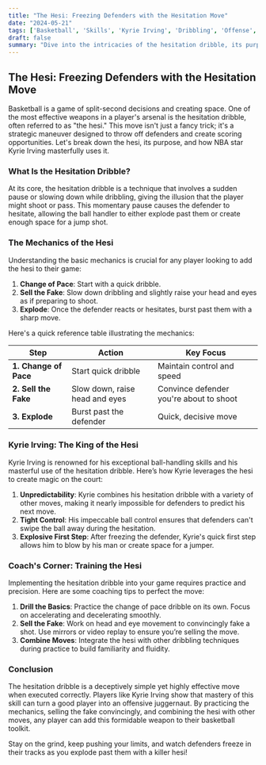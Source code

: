 ```yaml
---
title: "The Hesi: Freezing Defenders with the Hesitation Move"
date: "2024-05-21"
tags: ['Basketball', 'Skills', 'Kyrie Irving', 'Dribbling', 'Offense', 'Training', 'Coaching', 'Tips', 'Moves']
draft: false
summary: "Dive into the intricacies of the hesitation dribble, its purpose, and how elite players like Kyrie Irving leverage it to create separation and scoring opportunities."
---
```


## The Hesi: Freezing Defenders with the Hesitation Move

Basketball is a game of split-second decisions and creating space. One of the most effective weapons in a player's arsenal is the hesitation dribble, often referred to as "the hesi." This move isn't just a fancy trick; it's a strategic maneuver designed to throw off defenders and create scoring opportunities. Let's break down the hesi, its purpose, and how NBA star Kyrie Irving masterfully uses it.

### What Is the Hesitation Dribble?

At its core, the hesitation dribble is a technique that involves a sudden pause or slowing down while dribbling, giving the illusion that the player might shoot or pass. This momentary pause causes the defender to hesitate, allowing the ball handler to either explode past them or create enough space for a jump shot.

### The Mechanics of the Hesi

Understanding the basic mechanics is crucial for any player looking to add the hesi to their game:

1. **Change of Pace**: Start with a quick dribble.
2. **Sell the Fake**: Slow down dribbling and slightly raise your head and eyes as if preparing to shoot.
3. **Explode**: Once the defender reacts or hesitates, burst past them with a sharp move.

Here's a quick reference table illustrating the mechanics:

| Step         | Action                                       | Key Focus                       |
|--------------|----------------------------------------------|---------------------------------|
| **1. Change of Pace** | Start quick dribble                      | Maintain control and speed      |
| **2. Sell the Fake**  | Slow down, raise head and eyes          | Convince defender you're about to shoot |
| **3. Explode**        | Burst past the defender                 | Quick, decisive move            |

### Kyrie Irving: The King of the Hesi

Kyrie Irving is renowned for his exceptional ball-handling skills and his masterful use of the hesitation dribble. Here’s how Kyrie leverages the hesi to create magic on the court:

1. **Unpredictability**: Kyrie combines his hesitation dribble with a variety of other moves, making it nearly impossible for defenders to predict his next move.
2. **Tight Control**: His impeccable ball control ensures that defenders can't swipe the ball away during the hesitation.
3. **Explosive First Step**: After freezing the defender, Kyrie's quick first step allows him to blow by his man or create space for a jumper.

### Coach's Corner: Training the Hesi

Implementing the hesitation dribble into your game requires practice and precision. Here are some coaching tips to perfect the move:

1. **Drill the Basics**: Practice the change of pace dribble on its own. Focus on accelerating and decelerating smoothly.
2. **Sell the Fake**: Work on head and eye movement to convincingly fake a shot. Use mirrors or video replay to ensure you’re selling the move.
3. **Combine Moves**: Integrate the hesi with other dribbling techniques during practice to build familiarity and fluidity.

### Conclusion

The hesitation dribble is a deceptively simple yet highly effective move when executed correctly. Players like Kyrie Irving show that mastery of this skill can turn a good player into an offensive juggernaut. By practicing the mechanics, selling the fake convincingly, and combining the hesi with other moves, any player can add this formidable weapon to their basketball toolkit.

Stay on the grind, keep pushing your limits, and watch defenders freeze in their tracks as you explode past them with a killer hesi!

```
